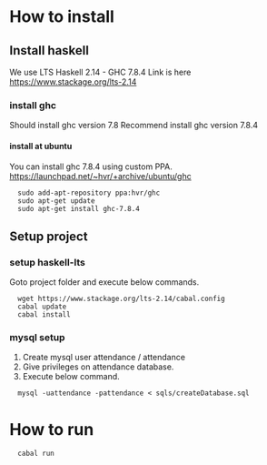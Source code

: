
How to install
================

Install haskell
-----------------

We use LTS Haskell 2.14 - GHC 7.8.4
Link is here https://www.stackage.org/lts-2.14

### install ghc

Should install ghc version 7.8
Recommend install ghc version 7.8.4

#### install at ubuntu

You can install ghc 7.8.4 using custom PPA.
https://launchpad.net/~hvr/+archive/ubuntu/ghc

```shell
  sudo add-apt-repository ppa:hvr/ghc
  sudo apt-get update
  sudo apt-get install ghc-7.8.4
```

Setup project
---------------------

### setup haskell-lts

Goto project folder and execute below commands.

```shell
  wget https://www.stackage.org/lts-2.14/cabal.config
  cabal update
  cabal install
```

### mysql setup

1. Create mysql user attendance / attendance
2. Give privileges on attendance database.
3. Execute below command.

```shell
  mysql -uattendance -pattendance < sqls/createDatabase.sql
```

How to run
==============

```shell
  cabal run
```

